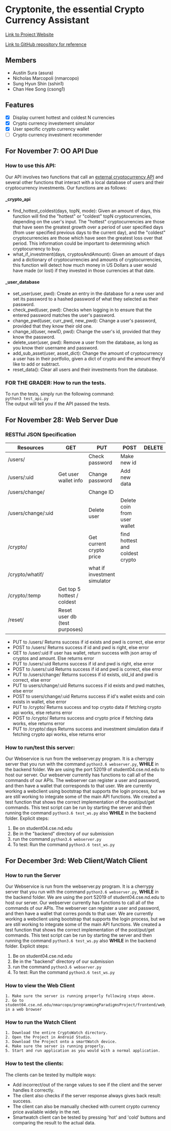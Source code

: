 # Cryptonite, the essential Crypto Currency Assistant
[Link to Project Website](http://marcopo.li/cryptonite)

[Link to GitHub repository for reference](https://github.com/nmarcopo/programmingParadigmsProject)


## Members
* Austin Sura (asura) 
* Nicholas Marcopoli (nmarcopo) 
* Sung Hyun Shin  (sshin1)
* Chan Hee Song  (csong1)

## Features
- [x] Display current hottest and coldest N currencies
- [x] Crypto currency investement simulator
- [x] User specific crypto currency wallet
- [ ] Crypto currency investment recommender

## For November 7: OO API Due
### How to use this API:
Our API involves two functions that call an [external cryptocurrency API](https://min-api.cryptocompare.com) and several other functions that interact with a local database of users and their cryptocurrency investments. Our functions are as follows:  
#### \_crypto\_api
- find\_hottest\_coldest(days, topN, mode): Given an amount of days, this function will find the "hottest" or "coldest" topN cryptocurrencies, depending on the user's input. The "hottest" cryptocurrencies are those that have seen the greatest growth over a period of user specified days (from user specified previous days to the current day), and the "coldest" cryptocurrencies are those which have seen the greatest loss over that period. This information could be important to determining which cryptocurrency to buy.
- what\_if\_investment(days, cryptosAndAmount): Given an amount of days and a dictionary of cryptocurrencies and amounts of cryptocurrencies, this function will detect how much money in US Dollars a user would have made (or lost) if they invested in those currencies at that date.

#### \_user\_database
- set\_user(user, pwd): Create an entry in the database for a new user and set its password to a hashed password of what they selected as their password.
- check\_pwd(user, pwd): Checks when logging in to ensure that the entered password matches the user's password.
- change\_pwd(user, curr\_pwd, new\_pwd): Change a user's password, provided that they know their old one.
- change\_id(user, newID, pwd): Change the user's id, provided that they know the password.
- delete\_user(user, pwd): Remove a user from the database, as long as you know their username and password.
- add\_sub\_asset(user, asset\_dict): Change the amount of cryptocurrency a user has in their portfolio, given a dict of crypto and the amount they'd like to add or subtract.
- reset\_data(): Clear all users and their investments from the database.

### FOR THE GRADER: How to run the tests.
To run the tests, simply run the following command:  
`python3 test_api.py`  
The output will tell you if the API passed the tests.

## For November 28: Web Server Due
### RESTful JSON Specification
| Resources          | GET                           | PUT                          | POST                            | DELETE |
|--------------------|-------------------------------|------------------------------|---------------------------------|--------|
| /users/            |                               | Check password               | Make new id                     |        |
| /users/:uid        | Get user wallet info          | Change password              | Add new data                    |        |
| /users/change/     |                               | Change ID                    |                                 |        |
| /users/change/:uid |                               | Delete user                  | Delete coin from user wallet    |        |
| /crypto/           |                               | Get current crypto price     | find hottest and coldest crypto |        |
| /crypto/whatif/    |                               | what if investment simulator |                                 |        |
| /crypto/:temp      | Get top 5 hottest / coldest   |                              |                                 |        |
| /reset/            | Reset user db (test purposes) |                              |                                 |        |

- PUT to /users/
Returns success if id exists and pwd is correct, else error
- POST to /users/
Returns success if id and pwd is right, else error
- GET to /user/:uid
If user has wallet, return success with json array of cryptos and amount. Else returns error
- PUT to /users/:uid
Returns success if id and pwd is right, else error
- POST to /users/:uid
Returns success if id and pwd is correct, else error
- PUT to /users/change/
Returns success if id exists, old_id and pwd is correct, else error
- PUT to users/change/:uid
Returns success if id exists and pwd matches, else error
- POST to users/change/:uid
Returns success if id's wallet exists and coin exists in wallet, else error
- PUT to /crypto/
Returns success and top crypto data if fetching crypto api works, else returns error
- POST to /crypto/
Returns success and crypto price if fetching data works, else returns error
- PUT to /crypto/:days
Returns success and investment simulation data if fetching crypto api works, else returns error

### How to run/test this server:
Our Webservice is run from the webserver.py program. It is a cherrypy server that you run with the command `python3.6 webserver.py`, **WHILE** in the backend folder. We are using the port 52019  of student04.cse.nd.edu to host our server. Our webserver currently has functions to call all of the commands of our APIs. The webserver can register a user and password, and then have a wallet that corresponds to that user. We are currently working a webclient using bootstrap that supports the login process, but we are still working to integrate some of the main API functions. We created a test function that shows the correct implementation of the post/put/get commands. This test script can be run by starting the server and then running the command `python3.6 test_ws.py` also **WHILE** in the backend folder.
Explicit steps:  
1. Be on student04.cse.nd.edu
2. Be in the "backend" directory of our submission  
3. run the command `python3.6 webserver.py`     
4. To test: Run the command `python3.6 test_ws.py`  

## For December 3rd: Web Client/Watch Client
### How to run the Server
Our Webservice is run from the webserver.py program. It is a cherrypy server that you run with the command `python3.6 webserver.py`, **WHILE** in the backend folder. We are using the port 52019  of student04.cse.nd.edu to host our server. Our webserver currently has functions to call all of the commands of our APIs. The webserver can register a user and password, and then have a wallet that corres
ponds to that user. We are currently working a webclient using bootstrap that supports the login process, but we are still working to integrate some of the main API functions. We created a test function that shows the correct implementation of the post/put/get commands. This test script can be run by starting the server and then running the command `python3.6 test_ws.py` also **WHILE** in the backend folder.
Explicit steps:
1. Be on student04.cse.nd.edu
2. Be in the "backend" directory of our submission
3. run the command `python3.6 webserver.py`
4. To test: Run the command `python3.6 test_ws.py`
### How to view the Web Client
    1. Make sure the server is running properly following steps above.
    2. Go to student04.cse.nd.edu/nmarcopo/programmingParadigmsProject/frontend/web_client in a web browser
### How to run the Watch Client 
    1. Download the entire CryptoWatch directory.
    2. Open the Project in Android Studio.
    3. Download the Project onto a smartWatch device.
    4. Make sure the server is running properly.
    5. Start and run application as you would with a normal application.
    
### How to test the clients:
The clients can be tested by multiple ways:
* Add incorrect/out of the range values to see if the client and the server handles it correctly.
* The client also checks if the server response always gives back result: success.
* The client can also be manually checked with current crypto currency price available widely in the net.
* Smartwatch client can be tested by pressing 'hot' and 'cold' buttons and comparing the result to the actual data.
